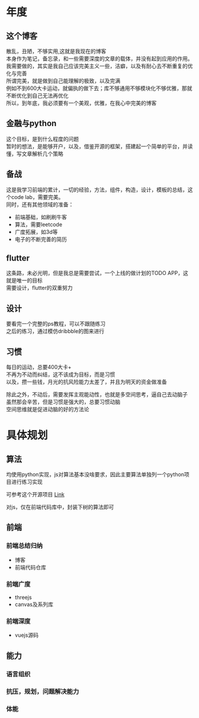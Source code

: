 # 年度

## 这个博客

散乱，丑陋，不够实用,这就是我现在的博客  
本身作为笔记，备忘录，和一些需要深度的文章的载体，并没有起到应用的作用。
我需要做的，其实是我自己应该完美主义一些，洁癖，以及有耐心去不断重复的优化与完善  
所谓完美，就是做到自己能理解的极致，以及完满  
例如不到600大卡运动，就偏执的做下去；库不够通用不够模块化不够优雅，那就不断优化到自己无法再优化  
所以，到年底，我必须要有一个美观，优雅，在我心中完美的博客  

## 金融与python

这个目标，是到什么程度的问题  
暂时的想法，是能够开户，以及，借鉴开源的框架，搭建起一个简单的平台，并读懂，写文章解析几个策略  

## 备战

这是我学习前端的累计，一切的经验，方法，组件，构造，设计，模板的总结，这个code lab，需要完美。  
同时，还有其他领域的准备：
* 前端基础，如刷刷牛客
* 算法，需要leetcode
* 广度拓展，如3d等
* 电子的不断完善的简历

## flutter

这条路，未必光明，但是我总是需要尝试，一个上线的做计划的TODO APP，这就是唯一的目标  
需要设计，flutter的双重努力  

## 设计

要看完一个完整的ps教程，可以不跟随练习  
之后的练习，通过模仿dribbble的图来进行  
## 习惯

每日的运动，总要400大卡+  
不再为不动而纠结，这不该成为目标，而是习惯  
以及，攒一些钱，月光的抗风险能力太差了，并且为明天的资金做准备  

除此之外，不动后，需要发挥主观能动性，也就是多空间思考，逼自己去动脑子  
虽然那会辛苦，但是习惯是强大的，总要习惯动脑  
空间思维就是促进动脑的好的方法论  

# 具体规划

## 算法

均使用python实现，js对算法基本没啥要求，因此主要算法单独列一个python项目进行练习实现  

可参考这个开源项目 [Link](https://github.com/keon/algorithms)

对js，仅在前端代码库中，封装下树的算法即可  


## 前端
### 前端总结归纳

* 博客
* 前端代码仓库
### 前端广度

* threejs
* canvas及系列库

### 前端深度

* vuejs源码


## 能力

### 语言组织

### 抗压，规划，问题解决能力

### 体能
